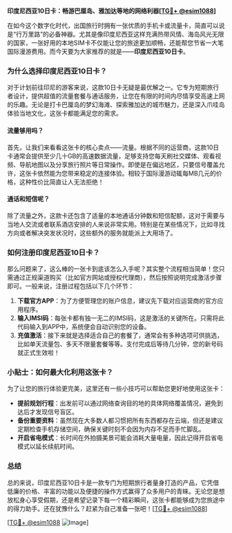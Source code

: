 **印度尼西亚10日卡：畅游巴厘岛、雅加达等地的网络利器[[TG💪+ @esim1088](https://t.me/s/esim1088)]**

在如今这个数字化时代，出国旅行时拥有一张优质的手机卡或流量卡，简直可以说是“行万里路”的必备神器。尤其是像印度尼西亚这样充满热带风情、海岛风光无限的国家，一张好用的本地SIM卡不仅能让您的旅途更加顺畅，还能帮您节省一大笔国际漫游费用。而今天要为大家推荐的就是——**印度尼西亚10日卡**。

### 为什么选择印度尼西亚10日卡？

对于计划前往印尼的游客来说，这款10日卡无疑是最优解之一。它专为短期旅行者设计，提供超值的流量套餐与通话服务，让您在有限的时间内尽情享受高速上网的乐趣。无论是打卡巴厘岛的梦幻海滩、探索雅加达的城市魅力，还是深入爪哇岛体验当地文化，这张卡都能满足您的需求。

#### 流量够用吗？
首先，让我们来看看这张卡的核心卖点——流量。根据不同的运营商，这款10日卡通常会提供至少几十GB的高速数据流量，足够支持您每天刷社交媒体、观看视频、导航地图以及分享旅行照片等日常操作。即使是在偏远地区，只要信号覆盖允许，这张卡依然能为您带来稳定的连接体验。相较于国际漫游动辄每MB几元的价格，这种性价比简直让人无法拒绝！

#### 通话和短信呢？
除了流量之外，这款卡还包含了适量的本地通话分钟数和短信配额，这对于需要与当地人交流或者联系酒店安排的人来说非常实用。特别是在某些情况下，比如寻找方向或者解决突发状况时，这些额外的服务就能派上大用场了。

### 如何注册印度尼西亚10日卡？

那么问题来了，这么棒的一张卡到底该怎么入手呢？其实整个流程相当简单！您只需通过正规渠道购买（比如官方网站或授权代理商），然后按照说明完成激活步骤即可。一般来说，注册过程包括以下几个环节：

1. **下载官方APP**：为了方便管理您的账户信息，建议先下载对应运营商的官方应用程序。
2. **输入IMSI码**：每张卡都有独一无二的IMSI码，这是激活的关键所在。只需将此代码输入到APP中，系统便会自动识别您的设备。
3. **充值激活**：接下来就是选择适合自己的套餐了，通常会有多种选项可供挑选，比如单天流量包、多天不限量套餐等等。支付完成后等待几分钟，您的新号码就正式生效啦！

### 小贴士：如何最大化利用这张卡？

为了让您的旅行体验更完美，这里还有一些小技巧可以帮助您更好地使用这张卡：

- **提前规划行程**：出发前可以通过网络查询目的地的具体网络覆盖情况，避免到达后才发现信号盲区。
- **备份重要资料**：虽然现在大多数人都习惯把所有东西都存在云端，但还是建议定期检查手机存储空间，确保关键时刻不会因为内存不足而手忙脚乱。
- **开启省电模式**：长时间在外拍摄美景可能会消耗大量电量，因此记得开启省电模式以延长续航时间。

### 总结

总的来说，印度尼西亚10日卡是一款专门为短期旅行者量身打造的产品，它凭借低廉的价格、丰富的功能以及便捷的操作方式赢得了众多用户的青睐。无论您是想放松身心享受假期，还是希望记录下每一个精彩瞬间，这张卡都能够成为您旅途中的得力助手。还在犹豫什么？赶紧为自己准备一张吧！[[TG💪+ @esim1088](https://t.me/s/esim1088)]

[[TG💪+ @esim1088](https://t.me/s/esim1088) ![Image](https://i.postimg.cc/4NQfJmqS/Snipaste-2025-05-13-00-14-12.png)]